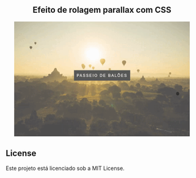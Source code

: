 <h2 align="center">Efeito de rolagem parallax com CSS</h2>

<p align="center">
    <img width="460" height="300" src="assets/demo.gif"></img>
</p>

## License
Este projeto está licenciado sob a MIT License.
